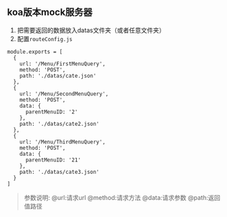 ## koa版本mock服务器

1. 把需要返回的数据放入datas文件夹（或者任意文件夹）
2. 配置`routeConfig.js`
  ```
  module.exports = [
    {
      url: '/Menu/FirstMenuQuery',
      method: 'POST',
      path: './datas/cate.json'
    },
    {
      url: '/Menu/SecondMenuQuery',
      method: 'POST',
      data: {
        parentMenuID: '2'
      },
      path: './datas/cate2.json'
    },
    {
      url: '/Menu/ThirdMenuQuery',
      method: 'POST',
      data: {
        parentMenuID: '21'
      },
      path: './datas/cate3.json'
    }
  ]
  ```

> 参数说明: @url:请求url @method:请求方法 @data:请求参数 @path:返回值路径
